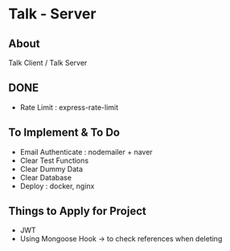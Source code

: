 # Talk - Server
## About
Talk Client / Talk Server

## DONE
- Rate Limit : express-rate-limit

## To Implement & To Do
- Email Authenticate : nodemailer + naver
- Clear Test Functions
- Clear Dummy Data
- Clear Database
- Deploy : docker, nginx

## Things to Apply for Project
- JWT 
- Using Mongoose Hook -> to check references when deleting